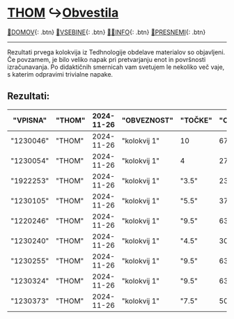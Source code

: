 # [THOM](../index.md) ↪[Obvestila](./index.md) 

[🏡DOMOV](../index.md){: .btn}
[📝VSEBINE](../Vsebine/index.md){: .btn}
[👨‍🎓INFO](../info.md){: .btn}
[💾PRESNEMI](../Presnemi/index.md){: .btn}

---
 
Rezultati prvega kolokvija iz Tedhnologije obdelave materialov so objavljeni. Če povzamem, je bilo veliko napak pri pretvarjanju enot in površnosti izračunavanja. Po didaktičnih smernicah vam svetujem le nekoliko več vaje, s katerim odpravimi trivialne napake.

## Rezultati:

| "VPISNA" | "THOM" | 2024-11-26 | "OBVEZNOST" | "TOČKE" | "OCENA" |
| ---- | ---- | ---- | ---- | ---- | ---- |
| "1230046" | "THOM" | 2024-11-26 | "kolokvij 1" | 10 | 67% |
| "1230054" | "THOM" | 2024-11-26 | "kolokvij 1" | 4 | 27% |
| "1922253" | "THOM" | 2024-11-26 | "kolokvij 1" | "3.5" | 23% |
| "1230105" | "THOM" | 2024-11-26 | "kolokvij 1" | "5.5" | 37% |
| "1220246" | "THOM" | 2024-11-26 | "kolokvij 1" | "9.5" | 63% |
| "1230240" | "THOM" | 2024-11-26 | "kolokvij 1" | "4.5" | 30% |
| "1230255" | "THOM" | 2024-11-26 | "kolokvij 1" | "9.5" | 63% |
| "1230324" | "THOM" | 2024-11-26 | "kolokvij 1" | "9.5" | 63% |
| "1230373" | "THOM" | 2024-11-26 | "kolokvij 1" | "7.5" | 50% |

